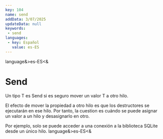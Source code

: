 ```yaml
---
key: 104
name: send
addData: 3/07/2025
updateData: null
keywords: 
 - send
languages:
 - key: Español
   value: es-ES
---
```

language&>es-ES<&
# Send
Un tipo T es Send si es seguro mover un valor T a otro hilo.

El efecto de mover la propiedad a otro hilo es que los destructores se ejecutarán en ese hilo. Por tanto, la cuestion es cuándo se puede asignar un valor a un hilo y desasignarlo en otro.

Por ejemplo, solo se puede acceder a una conexión a la biblioteca SQLite desde un único hilo.
language&>es-ES<&